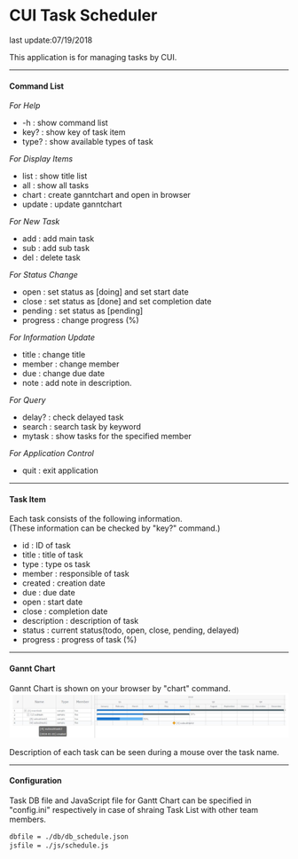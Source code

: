 # CUI Task Scheduler

last update:07/19/2018

This application is for managing tasks by CUI.

---
#### Command List
*For Help*    
- -h : show command list    
- key? : show key of task item    
- type? : show available types of task    

*For Display Items*     
- list : show title list    
- all : show all tasks    
- chart : create ganntchart and open in browser    
- update : update ganntchart

*For New Task*    
- add : add main task    
- sub : add sub task    
- del : delete task    

*For Status Change*    
- open : set status as [doing] and set start date    
- close : set status as [done] and set completion date    
- pending : set status as [pending]    
- progress : change progress (%)     

*For Information Update*    
- title : change title
- member : change member    
- due : change due date    
- note : add note in description.    

*For Query*    
- delay? : check delayed task    
- search : search task by keyword    
- mytask : show tasks for the specified member    

*For Application Control*    
- quit : exit application    

---
#### Task Item
Each task consists of the following information.     
(These information can be checked by "key?" command.)

- id : ID of task
- title : title of task
- type : type os task
- member : responsible of task
- created : creation date
- due : due date
- open : start date
- close : completion date
- description : description of task
- status : current status(todo, open, close, pending, delayed)
- progress : progress of task (%)

---
#### Gannt Chart
Gannt Chart is shown on your browser by "chart" command.
![sample-chart](sample_chart.jpg)   

Description of each task can be seen during a mouse over the task name.    

---
#### Configuration
Task DB file and JavaScript file for Gantt Chart can be specified in "config.ini" respectively in case of shraing Task List with other team members.    

```
dbfile = ./db/db_schedule.json
jsfile = ./js/schedule.js
```
